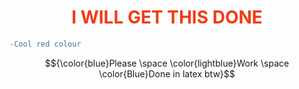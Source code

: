 <h1 style="color:#f03c15;" align=center>I WILL GET THIS DONE</h1>

```diff
-Cool red colour
```
$${\color{blue}Please \space \color{lightblue}Work \space \color{Blue}Done in latex btw}$$

